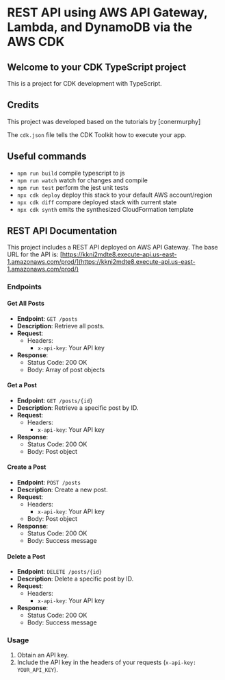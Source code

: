 # REST API using AWS API Gateway, Lambda, and DynamoDB via the AWS CDK
## Welcome to your CDK TypeScript project

This is a project for CDK development with TypeScript.
## Credits

This project was developed based on the tutorials by [conermurphy]

The `cdk.json` file tells the CDK Toolkit how to execute your app.

## Useful commands

* `npm run build`   compile typescript to js
* `npm run watch`   watch for changes and compile
* `npm run test`    perform the jest unit tests
* `npx cdk deploy`  deploy this stack to your default AWS account/region
* `npx cdk diff`    compare deployed stack with current state
* `npx cdk synth`   emits the synthesized CloudFormation template

## REST API Documentation

This project includes a REST API deployed on AWS API Gateway. The base URL for the API is: [https://kkni2mdte8.execute-api.us-east-1.amazonaws.com/prod/](https://kkni2mdte8.execute-api.us-east-1.amazonaws.com/prod/)

### Endpoints

#### Get All Posts

- **Endpoint**: `GET /posts`
- **Description**: Retrieve all posts.
- **Request**:
  - Headers:
    - `x-api-key`: Your API key
- **Response**:
  - Status Code: 200 OK
  - Body: Array of post objects

#### Get a Post

- **Endpoint**: `GET /posts/{id}`
- **Description**: Retrieve a specific post by ID.
- **Request**:
  - Headers:
    - `x-api-key`: Your API key
- **Response**:
  - Status Code: 200 OK
  - Body: Post object

#### Create a Post

- **Endpoint**: `POST /posts`
- **Description**: Create a new post.
- **Request**:
  - Headers:
    - `x-api-key`: Your API key
  - Body: Post object
- **Response**:
  - Status Code: 200 OK
  - Body: Success message

#### Delete a Post

- **Endpoint**: `DELETE /posts/{id}`
- **Description**: Delete a specific post by ID.
- **Request**:
  - Headers:
    - `x-api-key`: Your API key
- **Response**:
  - Status Code: 200 OK
  - Body: Success message

### Usage

1. Obtain an API key.
2. Include the API key in the headers of your requests (`x-api-key: YOUR_API_KEY`).
